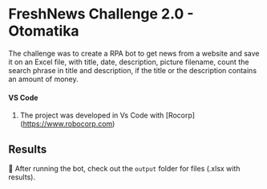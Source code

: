 # FreshNews Challenge 2.0 - Otomatika

The challenge was to create a RPA bot to get news from a website and save it on an Excel file, with title, date, description, picture filename, count the search phrase in title and description, if the title or the description contains an amount of money.

#### VS Code
1. The project was developed in Vs Code with [Rocorp] (https://www.robocorp.com)

## Results

🚀 After running the bot, check out the `output` folder for files (.xlsx with results).


<!-- <details>
  <summary>🙋‍♂️ "Why not just pip install...?"</summary>

Think of [conda.yaml](conda.yaml) as an equivalent of the requirements.txt, but much better. 👩‍💻 With `conda.yaml`, you are not just controlling your PyPI dependencies; you control the complete Python environment, which makes things repeatable and easy.

👉 You will probably need to run your code on another machine quite soon, so by using `conda.yaml`:
- You can avoid `Works on my machine` -cases
- You do not need to manage Python installations on all the machines
- You can control exactly which version of Python your automation will run on 
  - You'll also control the pip version to avoid dep. resolution changes
- No need for venv, pyenv, ... tooling and knowledge sharing inside your team.
- Define dependencies in conda.yaml, let our tooling do the heavy lifting.
- You get all the content of [conda-forge](https://prefix.dev/channels/conda-forge) without any extra tooling

> Dive deeper with [these](https://github.com/robocorp/rcc/blob/master/docs/recipes.md#what-is-in-condayaml) resources.

</details> -->
<br/>
